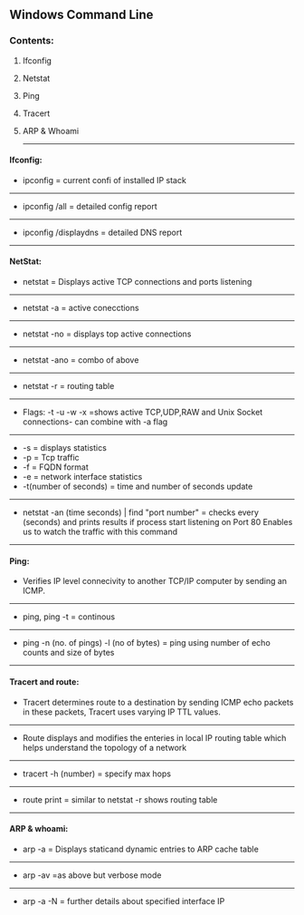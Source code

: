 ## Windows Command Line
### Contents:

1. Ifconfig

2. Netstat

3. Ping

4. Tracert

5. ARP & Whoami
<br><hr>
#### Ifconfig:

+ ipconfig = current confi  of installed IP stack
------------
+ ipconfig /all = detailed config report
------------
+ ipconfig /displaydns = detailed DNS report
---------------------------------------------

#### NetStat:

+ netstat = Displays active TCP connections and ports listening
------------
+ netstat -a = active conecctions
------------
+ netstat -no = displays top active connections
------------
+ netstat -ano = combo of above
------------
+ netstat -r = routing table
------------
+ Flags: -t -u -w -x =shows active TCP,UDP,RAW and Unix Socket connections- can combine with -a flag
------------
+ -s = displays statistics
+ -p = Tcp traffic
+ -f = FQDN format
+ -e = network interface statistics
+ -t(number of seconds) = time and number of seconds update
------------
+ netstat -an (time seconds) | find "port number" = checks every (seconds) and prints results if process start listening on Port 80
Enables us to watch the traffic with this command
------------

#### Ping:


+ Verifies IP level connecivity to another TCP/IP computer by sending an ICMP.
------------
+ ping, ping -t = continous
------------
+ ping -n (no. of pings) -l (no of bytes) <ip> = ping using number of  echo counts and size of bytes
------------

#### Tracert and route:

+ Tracert determines route to a destination by sending ICMP echo packets 
in these packets, Tracert uses varying IP TTL values.
------------
+ Route displays and modifies the enteries in local IP routing table which helps understand the topology of a network
------------
+ tracert -h (number) = specify max hops 
------------
+ route print = similar to netstat -r shows routing table
------------

#### ARP & whoami:


+ arp -a = Displays staticand dynamic entries to ARP cache table
------------
+ arp -av =as above but verbose mode
------------
+ arp -a -N <ip> = further details about specified interface IP

